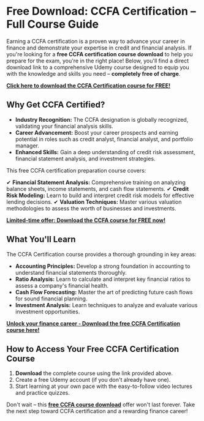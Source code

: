 # Free Download: CCFA Certification – Full Course Guide

Earning a CCFA certification is a proven way to advance your career in finance and demonstrate your expertise in credit and financial analysis. If you're looking for a **free CCFA certification course download** to help you prepare for the exam, you're in the right place! Below, you'll find a direct download link to a comprehensive Udemy course designed to equip you with the knowledge and skills you need – **completely free of charge**.

[**Click here to download the CCFA Certification course for FREE!**](https://udemywork.com/ccfa-certification)

## Why Get CCFA Certified?

*   **Industry Recognition:** The CCFA designation is globally recognized, validating your financial analysis skills.
*   **Career Advancement:** Boost your career prospects and earning potential in roles such as credit analyst, financial analyst, and portfolio manager.
*   **Enhanced Skills:** Gain a deep understanding of credit risk assessment, financial statement analysis, and investment strategies.

This free CCFA certification preparation course covers:

✔ **Financial Statement Analysis:** Comprehensive training on analyzing balance sheets, income statements, and cash flow statements.
✔ **Credit Risk Modeling:** Learn to build and interpret credit risk models for effective lending decisions.
✔ **Valuation Techniques:** Master various valuation methodologies to assess the worth of businesses and investments.

[**Limited-time offer: Download the CCFA course for FREE now!**](https://udemywork.com/ccfa-certification)

## What You'll Learn

The CCFA Certification course provides a thorough grounding in key areas:

*   **Accounting Principles:** Develop a strong foundation in accounting to understand financial statements thoroughly.
*   **Ratio Analysis:** Learn to calculate and interpret key financial ratios to assess a company's financial health.
*   **Cash Flow Forecasting:** Master the art of predicting future cash flows for sound financial planning.
*   **Investment Analysis:** Learn techniques to analyze and evaluate various investment opportunities.

[**Unlock your finance career - Download the free CCFA Certification course here!**](https://udemywork.com/ccfa-certification)

## How to Access Your Free CCFA Certification Course

1. **Download** the complete course using the link provided above.
2. Create a free Udemy account (if you don't already have one).
3. Start learning at your own pace with the easy-to-follow video lectures and practice quizzes.

Don't wait – this **[free CCFA course download](https://udemywork.com/ccfa-certification)** offer won't last forever. Take the next step toward CCFA certification and a rewarding finance career!
